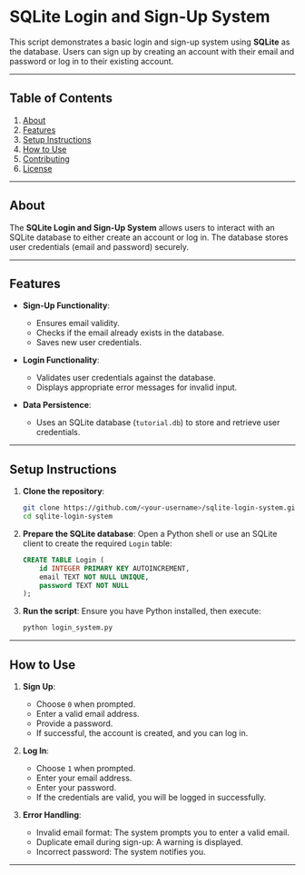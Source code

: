# SQLite Login and Sign-Up System

This script demonstrates a basic login and sign-up system using **SQLite** as the database. Users can sign up by creating an account with their email and password or log in to their existing account.

---

## Table of Contents

1. [About](#about)
2. [Features](#features)
3. [Setup Instructions](#setup-instructions)
4. [How to Use](#how-to-use)
5. [Contributing](#contributing)
6. [License](#license)

---

## About

The **SQLite Login and Sign-Up System** allows users to interact with an SQLite database to either create an account or log in. The database stores user credentials (email and password) securely.

---

## Features

- **Sign-Up Functionality**:
  - Ensures email validity.
  - Checks if the email already exists in the database.
  - Saves new user credentials.

- **Login Functionality**:
  - Validates user credentials against the database.
  - Displays appropriate error messages for invalid input.

- **Data Persistence**:
  - Uses an SQLite database (`tutorial.db`) to store and retrieve user credentials.

---

## Setup Instructions

1. **Clone the repository**:
    ```bash
    git clone https://github.com/<your-username>/sqlite-login-system.git
    cd sqlite-login-system
    ```

2. **Prepare the SQLite database**:
    Open a Python shell or use an SQLite client to create the required `Login` table:
    ```sql
    CREATE TABLE Login (
        id INTEGER PRIMARY KEY AUTOINCREMENT,
        email TEXT NOT NULL UNIQUE,
        password TEXT NOT NULL
    );
    ```

3. **Run the script**:
    Ensure you have Python installed, then execute:
    ```bash
    python login_system.py
    ```

---

## How to Use

1. **Sign Up**:
   - Choose `0` when prompted.
   - Enter a valid email address.
   - Provide a password.
   - If successful, the account is created, and you can log in.

2. **Log In**:
   - Choose `1` when prompted.
   - Enter your email address.
   - Enter your password.
   - If the credentials are valid, you will be logged in successfully.

3. **Error Handling**:
   - Invalid email format: The system prompts you to enter a valid email.
   - Duplicate email during sign-up: A warning is displayed.
   - Incorrect password: The system notifies you.

---
